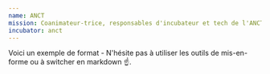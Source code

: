 ```yaml
---
name: ANCT
mission: Coanimateur-trice, responsables d'incubateur et tech de l'ANCT
incubator: anct
---
```

Voici un exemple de format  - N'hésite pas à utiliser les outils de mis-en-forme ou à switcher en markdown ☝️.
